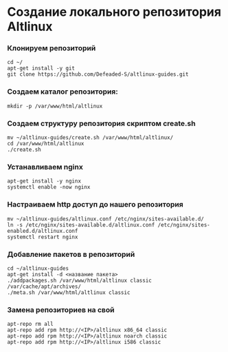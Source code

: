 # Создание локального репозитория Altlinux
### Клонируем репозиторий
```
cd ~/
apt-get install -y git
git clone https://github.com/Defeaded-S/altlinux-guides.git
```
### Создаем каталог репозитория:
```
mkdir -p /var/www/html/altlinux
```
### Создаем структуру репозитория скриптом create.sh
```
mv ~/altlinux-guides/create.sh /var/www/html/altlinux/
cd /var/www/html/altlinux
./create.sh
```
### Устанавливаем nginx
```
apt-get install -y nginx
systemctl enable -now nginx
```
### Настраиваем http доступ до нашего репозитория
```
mv ~/altlinux-guides/altlinux.conf /etc/nginx/sites-available.d/
ln -s /etc/nginx/sites-available.d/altlinux.conf /etc/nginx/sites-enabled.d/altlinux.conf
systemctl restart nginx
```
### Добавление пакетов в репозиторий
```
cd ~/altlinux-guides
apt-get install -d <название пакета>
./addpackages.sh /var/www/html/altlinux classic /var/cache/apt/archives/
./meta.sh /var/www/html/altlinux classic
```
### Замена репозиториев на свой
```
apt-repo rm all
apt-repo add rpm http://<IP>/altlinux x86_64 classic
apt-repo add rpm http://<IP>/altlinux noarch classic
apt-repo add rpm http://<IP>/altlinux i586 classic
```
